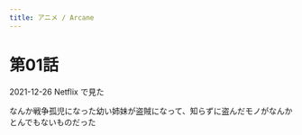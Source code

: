 ```yaml
---
title: アニメ / Arcane
---
```


第01話
================================================================================
2021-12-26 Netflix で見た

なんか戦争孤児になった幼い姉妹が盗賊になって、知らずに盗んだモノがなんかとんでもないものだった

